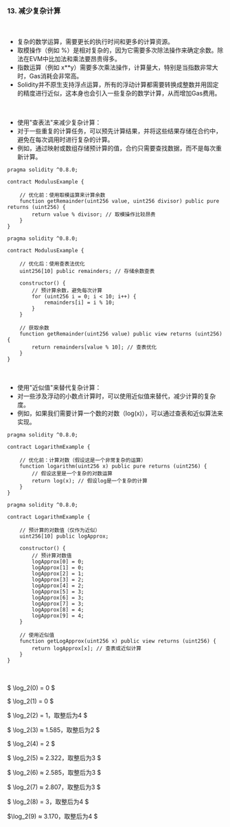 ### 13. 减少复杂计算

　

- 复杂的数学运算，需要更长的执行时间和更多的计算资源。
- 取模操作（例如 %）是相对复杂的，因为它需要多次除法操作来确定余数。除法在EVM中比加法和乘法要昂贵得多。
- 指数运算（例如 x**y）需要多次乘法操作，计算量大，特别是当指数非常大时，Gas消耗会非常高。
- Solidity并不原生支持浮点运算，所有的浮动计算都需要转换成整数并用固定的精度进行近似，这本身也会引入一些复杂的数学计算，从而增加Gas费用。

　

- 使用"查表法"来减少复杂计算：
- 对于一些重复的计算任务，可以预先计算结果，并将这些结果存储在合约中，避免在每次调用时进行复杂的计算。
- 例如，通过映射或数组存储预计算的值，合约只需要查找数据，而不是每次重新计算。
```
pragma solidity ^0.8.0;

contract ModulusExample {
    
    // 优化前：使用取模运算来计算余数
    function getRemainder(uint256 value, uint256 divisor) public pure returns (uint256) {
        return value % divisor; // 取模操作比较昂贵
    }
}
```
```
pragma solidity ^0.8.0;

contract ModulusExample {
    
    // 优化后：使用查表法优化
    uint256[10] public remainders; // 存储余数查表

    constructor() {
        // 预计算余数，避免每次计算
        for (uint256 i = 0; i < 10; i++) {
            remainders[i] = i % 10;
        }
    }

    // 获取余数
    function getRemainder(uint256 value) public view returns (uint256) {
        return remainders[value % 10]; // 查表优化
    }
}

```

　

- 使用"近似值"来替代复杂计算：
- 对一些涉及浮动的小数点计算时，可以使用近似值来替代，减少计算的复杂度。
- 例如，如果我们需要计算一个数的对数（log(x)），可以通过查表和近似算法来实现。
```
pragma solidity ^0.8.0;

contract LogarithmExample {

    // 优化前：计算对数（假设这是一个非常复杂的运算）
    function logarithm(uint256 x) public pure returns (uint256) {
        // 假设这里是一个复杂的对数运算
        return log(x); // 假设log是一个复杂的计算
    }
}
```
```
pragma solidity ^0.8.0;

contract LogarithmExample {

    // 预计算的对数值（仅作为近似）
    uint256[10] public logApprox;

    constructor() {
        // 预计算对数值
        logApprox[0] = 0;
        logApprox[1] = 0;
        logApprox[2] = 1;
        logApprox[3] = 2;
        logApprox[4] = 2;
        logApprox[5] = 3;
        logApprox[6] = 3;
        logApprox[7] = 3;
        logApprox[8] = 4;
        logApprox[9] = 4;
    }

    // 使用近似值
    function getLogApprox(uint256 x) public view returns (uint256) {
        return logApprox[x]; // 查表或近似计算
    }
}
```

　

$ \log_2(0) = 0                 $

$ \log_2(1) = 0                 $

$ \log_2(2) = 1，取整后为4       $

$ \log_2(3) ≈ 1.585，取整后为2   $

$ \log_2(4) = 2                 $

$ \log_2(5) ≈ 2.322，取整后为3   $ 

$ \log_2(6) ≈ 2.585，取整后为3   $

$ \log_2(7) ≈ 2.807，取整后为3   $

$ \log_2(8) = 3，取整后为4       $

$\log_2(9) ≈ 3.170，取整后为4   $
